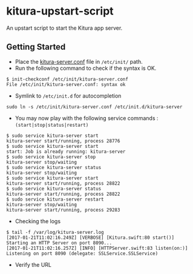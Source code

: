 # kitura-upstart-script
An upstart script to start the Kitura app server.

## Getting Started

* Place the [kitura-server.conf](https://github.com/SwathiMystery/kitura-upstart-script/blob/master/kitura-server.conf) file in `/etc/init/` path.
* Run the following command to check if the syntax is OK.
```
$ init-checkconf /etc/init/kitura-server.conf 
File /etc/init/kitura-server.conf: syntax ok
```
* Symlink to `/etc/init.d` for autocompletion
```
sudo ln -s /etc/init/kitura-server.conf /etc/init.d/kitura-server
```
* You may now play with the following service commands : `(start|stop|status|restart)`
```
$ sudo service kitura-server start
kitura-server start/running, process 28776
$ sudo service kitura-server start
start: Job is already running: kitura-server
$ sudo service kitura-server stop
kitura-server stop/waiting
$ sudo service kitura-server status
kitura-server stop/waiting
$ sudo service kitura-server start
kitura-server start/running, process 28822
$ sudo service kitura-server status
kitura-server start/running, process 28822
$ sudo service kitura-server restart
kitura-server stop/waiting
kitura-server start/running, process 29283
```
* Checking the logs
```
$ tail -f /var/log/kitura-server.log
[2017-01-21T11:02:16.249Z] [VERBOSE] [Kitura.swift:80 start()] Starting an HTTP Server on port 8090...
[2017-01-21T11:02:16.257Z] [INFO] [HTTPServer.swift:83 listen(on:)] Listening on port 8090 (delegate: SSLService.SSLService)
```
* Verify the URL 
